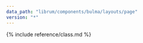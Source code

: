 ```yaml
---
data_path: "librum/components/bulma/layouts/page"
version: "*"
---
```


{% include reference/class.md %}
